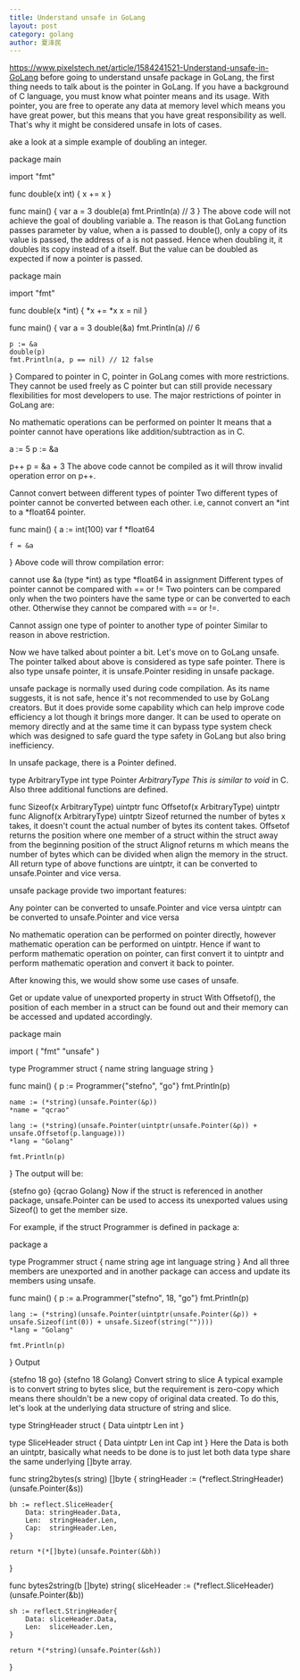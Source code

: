 ```yaml
---
title: Understand unsafe in GoLang
layout: post
category: golang
author: 夏泽民
---
```

https://www.pixelstech.net/article/1584241521-Understand-unsafe-in-GoLang
before going to understand unsafe package in GoLang, the first thing needs to talk about is the pointer in GoLang. If you have a background of C language, you must know what pointer means and its usage. With pointer, you are free to operate any data at memory level which means you have great power, but this means that you have great responsibility as well. That's why it might be considered unsafe in lots of cases.
<!-- more -->
ake a look at a simple example of doubling an integer.

package main

import "fmt"

func double(x int) {
    x += x
}

func main() {
    var a = 3
    double(a)
    fmt.Println(a) // 3
}
The above code will not achieve the goal of doubling variable a.  The reason is that GoLang function passes parameter by value, when a is passed to double(), only a copy of its value is passed, the address of a is not passed. Hence when doubling it, it doubles its copy instead of a itself. But the value can be doubled as expected if now a pointer is passed.

package main

import "fmt"

func double(x *int) {
    *x += *x
    x = nil
}

func main() {
    var a = 3
    double(&a)
    fmt.Println(a) // 6

    p := &a
    double(p)
    fmt.Println(a, p == nil) // 12 false
}
Compared to pointer in C, pointer in GoLang comes with more restrictions. They cannot be used freely as C pointer but can still provide necessary flexibilities for most developers to use. The major restrictions of pointer in GoLang are:

No mathematic operations can be performed on pointer
It means that a pointer cannot have operations like addition/subtraction as in C. 

a := 5
p := &a

p++
p = &a + 3
The above code cannot be compiled as it will throw invalid operation error on p++.

Cannot convert between different types of pointer
Two different types of pointer cannot be converted between each other. i.e, cannot convert an *int to a *float64 pointer.

func main() {
    a := int(100)
    var f *float64

    f = &a
}
Above code will throw compilation error:

cannot use &a (type *int) as type *float64 in assignment
Different types of pointer cannot be compared with == or !=
Two pointers can be compared only when the two pointers have the same type or can be converted to each other. Otherwise they cannot be compared with == or !=.

Cannot assign one type of pointer to another type of pointer
Similar to reason in above restriction.

Now we have talked about pointer a bit. Let's move on to GoLang unsafe. The pointer talked about above is considered as type safe pointer. There is also type unsafe pointer, it is unsafe.Pointer residing in unsafe package.

unsafe package is normally used during code compilation. As its name suggests, it is not safe, hence it's not recommended to use by GoLang creators. But it does provide some capability which can help improve code efficiency a lot though it brings more danger.  It can be used to operate on memory directly and at the same time it can bypass type system check which was designed to safe guard the type safety in GoLang but also bring inefficiency.

In unsafe package, there is a Pointer defined.

type ArbitraryType int
type Pointer *ArbitraryType
This is similar to void* in C. Also three additional functions are defined.

func Sizeof(x ArbitraryType) uintptr
func Offsetof(x ArbitraryType) uintptr
func Alignof(x ArbitraryType) uintptr
Sizeof returned the number of bytes x takes, it doesn't count the actual number of bytes its content takes. 
Offsetof returns the position where one member of a struct within the struct away from the beginning position of the struct
Alignof returns m which means the number of bytes which can be divided when align the memory in the struct.
All return type of above functions are uintptr, it can be converted to unsafe.Pointer and vice versa. 

unsafe package provide two important features:

Any pointer can be converted to unsafe.Pointer and vice versa
uintptr can be converted to unsafe.Pointer and vice versa


No mathematic operation can be performed on pointer directly, however mathematic operation can be performed on uintptr. Hence if want to perform mathematic operation on pointer, can first convert it to uintptr and perform mathematic operation and convert it back to pointer. 

After knowing this, we would show some use cases of unsafe. 

Get or update value of unexported property in struct
With Offsetof(), the position of each member in a struct can be found out and their memory can be accessed and updated accordingly.

package main

import (
    "fmt"
    "unsafe"
)

type Programmer struct {
    name string
    language string
}

func main() {
    p := Programmer{"stefno", "go"}
    fmt.Println(p)

    name := (*string)(unsafe.Pointer(&p))
    *name = "qcrao"

    lang := (*string)(unsafe.Pointer(uintptr(unsafe.Pointer(&p)) + unsafe.Offsetof(p.language)))
    *lang = "Golang"

    fmt.Println(p)
}
The output will be:

{stefno go}
{qcrao Golang}
Now if the struct is referenced in another package, unsafe.Pointer can be used to access its unexported values using Sizeof() to get the member size.

For example, if the struct Programmer is defined in package a:

package a

type Programmer struct {
    name string
    age int
    language string
}
And all three members are unexported and in another package can access and update its members using unsafe.

func main() {
    p := a.Programmer{"stefno", 18, "go"}
    fmt.Println(p)

    lang := (*string)(unsafe.Pointer(uintptr(unsafe.Pointer(&p)) + unsafe.Sizeof(int(0)) + unsafe.Sizeof(string(""))))
    *lang = "Golang"

    fmt.Println(p)
}
Output

{stefno 18 go}
{stefno 18 Golang}
Convert string to slice
A typical example is to convert string to bytes slice, but the requirement is zero-copy which means there shouldn't be a new copy of original data created. To do this, let's look at the underlying data structure of string and slice.

type StringHeader struct {
    Data uintptr
    Len  int
}

type SliceHeader struct {
    Data uintptr
    Len  int
    Cap  int
}
Here the Data is both an uintptr, basically what needs to be done is to just let both data type share the same underlying []byte array.

func string2bytes(s string) []byte {
    stringHeader := (*reflect.StringHeader)(unsafe.Pointer(&s))

    bh := reflect.SliceHeader{
        Data: stringHeader.Data,
        Len:  stringHeader.Len,
        Cap:  stringHeader.Len,
    }

    return *(*[]byte)(unsafe.Pointer(&bh))
}

func bytes2string(b []byte) string{
    sliceHeader := (*reflect.SliceHeader)(unsafe.Pointer(&b))

    sh := reflect.StringHeader{
        Data: sliceHeader.Data,
        Len:  sliceHeader.Len,
    }

    return *(*string)(unsafe.Pointer(&sh))
}